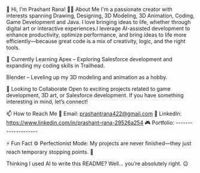 👋 Hi, I'm Prashant Rana!
🎨👾 About Me
I'm a passionate creator with interests spanning Drawing, Designing, 3D Modeling, 3D Animation, Coding, Game Development and Java. I love bringing ideas to life, whether through digital art or interactive experiences.I leverage AI-assisted development to enhance productivity, optimize performance, and bring ideas to life more efficiently—because great code is a mix of creativity, logic, and the right tools.

🚀 Currently Learning
Apex – Exploring Salesforce development and expanding my coding skills in Trailhead.

Blender – Leveling up my 3D modeling and animation as a hobby.

🤝 Looking to Collaborate
Open to exciting projects related to game development, 3D art, or Salesforce development. If you have something interesting in mind, let’s connect!

📫 How to Reach Me
📧 Email: prashantrana422@gmail.com 
💬 LinkedIn: https://www.linkedin.com/in/prashant-rana-29526a254
🎮 Portfolio: --------------------

⚡ Fun Fact
⚙️ Perfectionist Mode: My projects are never finished—they just reach temporary stopping points. 🚀
<!---
Prashant-Rana42/Prashant-Rana42 is a ✨ special ✨ repository because its `README.md` (this file) appears on your GitHub profile.
You can click the Preview link to take a look at your changes.
--->
Thinking I used AI to write this README? Well… you’re absolutely right. 😉
